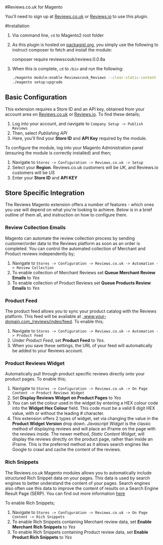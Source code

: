 #Reviews.co.uk for Magento

You'll need to sign up at [Reviews.co.uk](https://www.reviews.co.uk "Reviews.co.uk") or [Reviews.io](https://www.reviews.io "Reviews.io") to use this plugin.

#Installation

1. Via command line, `cd` to Magento2 root folder

2. As this plugin is hosted on [packagist.org](http://packagist.org), you simply use the following to instruct composer to fetch and install the module:


    composer require reviewscouk/reviews:0.0.8a


3. When this is complete, `cd` to `/bin` and run the following:

    ```bash
    ./magento module:enable Reviewscouk_Reviews --clear-static-content
    ./magento setup:upgrade
    ```

## Basic Configuration

This extension requires a Store ID and an API key, obtained from your account area on [Reviews.co.uk](http://www.reviews.co.uk/) or [Reviews.io](http://www.reviews.io/). To find these details;

1. Log into your account, and navigate to `Company Setup -> Publish Reviews`
2. Then, select _Publishing API_
3. Here, you'll find your __Store ID__ and __API Key__ required by the module.

To configure the module, log into your Magento Administration panel (ensuring the module is correctly installed) and then;

1. Navigate to `Stores -> Configuration -> Reviews.co.uk -> Setup`
2. Select your __Region__. Reviews.co.uk customers will be _UK_, and Reviews.io customers will be _US_
3. Enter your __Store ID__ and __API KEY__

## Store Specific Integration

The Reviews Magento extension offers a number of features - which ones you use will depend on what you're looking to achieve. Below is in a brief outline of them all, and instruction on how to configure them.

### Review Collection Emails

Magento can automate the review collection process by sending customer/order data to the Reviews platform as soon as an order is completed. You can control the automated collection of Merchant and Product reviews independently by;

1. Navigate to  `Stores -> Configuration -> Reviews.co.uk -> Automation -> Review Collection`
2. To enable collection of Merchant Reviews set __Queue Merchant Review Emails__ to _Yes_
3. To enable collection of Product Reviews set __Queue Products Review Emails__ to _Yes_

### Product Feed

The product feed allows you to sync your product catalog with the Reviews platform. This feed will be available at _www.your-domain.com_/reviews/index/feed. To enable this;

1. Navigate to  `Stores -> Configuration -> Reviews.co.uk -> Automation -> Product Feed`
2. Under _Product Feed_, set __Product Feed__ to _Yes_.
3. When you save these settings, the URL of your feed will automatically be added to your Reviews account.

### Product Reviews Widget

Automatically pull through product specific reviews directly onto your product pages. To enable this;

1. Navigate to  `Stores -> Configuration -> Reviews.co.uk -> On Page Content -> Product Reviews Widget`
2. Set __Display Reviews Widget on Product Pages__ to _Yes_
3. You can set the colour used in the widget by entering a HEX colour code into the __Widget Hex Colour__ field. This code must be a valid 6 digit HEX value, with or without the leading # character.
4. This extension offers 2 types of widget, set via changing the value in the __Product Widget Version__ drop down. _Javascript Widget_ is the classic method of displaying reviews and will place an iFrame on the page with the reviews inside. The newer method, _Static Content Widget_, will display the reviews directly on the product page, rather than inside an iFrame. This is the preferred method as it allows search engines like Google to crawl and cache the content of the reviews.

### Rich Snippets

The Reviews.co.uk Magento modules allows you to automatically include structured Rich Snippet data on your pages. This data is used by search engines to better understand the content of your pages. Search engines also often use this data to improve the content of results on a Search Engine Result Page (SERP). You can find out more information [here](https://developers.google.com/search/docs/guides/intro-structured-data)

To enable Rich Snippets;

1. Navigate to  `Stores -> Configuration -> Reviews.co.uk -> On Page Content -> Rich Snippets`
2. To enable Rich Snippets containing Merchant review data, set __Enable Merchant Rich Snippets__ to _Yes_
3. To enable Rich Snippets containing Product review data, set __Enable Product Rich Snippets__ to _Yes_
